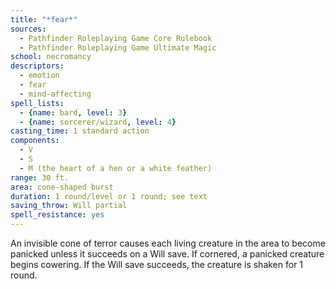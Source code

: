 ```yaml
---
title: "*fear*"
sources:
  - Pathfinder Roleplaying Game Core Rulebook
  - Pathfinder Roleplaying Game Ultimate Magic
school: necromancy
descriptors:
  - emotion
  - fear
  - mind-affecting
spell_lists:
  - {name: bard, level: 3}
  - {name: sorcerer/wizard, level: 4}
casting_time: 1 standard action
components:
  - V
  - S
  - M (the heart of a hen or a white feather)
range: 30 ft.
area: cone-shaped burst
duration: 1 round/level or 1 round; see text
saving_throw: Will partial
spell_resistance: yes
---
```


An invisible cone of terror causes each living creature in the area to become panicked unless it succeeds on a Will save. If cornered, a panicked creature begins cowering. If the Will save succeeds, the creature is shaken for 1 round.

